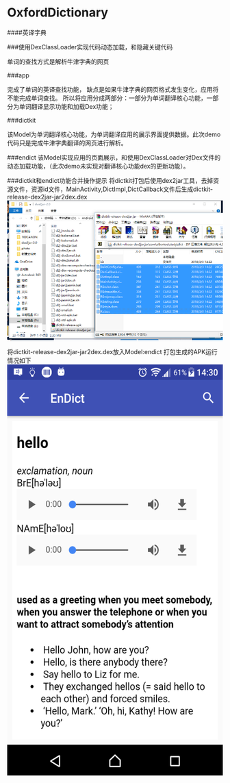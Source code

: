 # OxfordDictionary
####英译字典

###使用DexClassLoader实现代码动态加载，和隐藏关键代码

单词的查找方式是解析牛津字典的网页

###app

完成了单词的英译查找功能，
缺点是如果牛津字典的网页格式发生变化，应用将不能完成单词查找。
所以将应用分成两部分：一部分为单词翻译核心功能，一部分为单词翻译显示功能和加载Dex功能；

###dictkit

该Model为单词翻译核心功能，为单词翻译应用的展示界面提供数据。此次demo代码只是完成牛津字典翻译的网页进行解析。

###endict
该Model实现应用的页面展示，和使用DexClassLoader对Dex文件的动态加载功能，（此次demo未实现对翻译核心功能dex的更新功能）。


###dictkit和endict功能合并操作提示
将dictkit打包后使用dex2jar工具，去掉资源文件，资源id文件，MainActivity,DictImpl,DictCallback文件后生成dictkit-release-dex2jar-jar2dex.dex
<img src="https://github.com/oobest/OxfordDictionary/blob/master/pic/pic.png"/>

将dictkit-release-dex2jar-jar2dex.dex放入Model:endict 打包生成的APK运行情况如下
<img src="https://github.com/oobest/OxfordDictionary/blob/master/pic/device-2018-03-03-143058.png" width="540" height="960" alt="截图"/>

